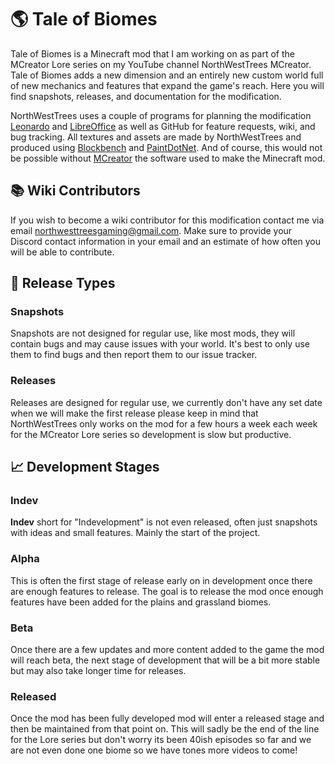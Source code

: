 # 🌎 Tale of Biomes
Tale of Biomes is a Minecraft mod that I am working on as part of the MCreator Lore series on my YouTube channel NorthWestTrees MCreator. Tale of Biomes adds a new dimension and an entirely new custom world full of new mechanics and features that expand the game's reach. Here you will find snapshots, releases, and documentation for the modification.

NorthWestTrees uses a couple of programs for planning the modification [Leonardo](https://www.getleonardo.com/) and [LibreOffice](https://www.libreoffice.org/) as well as GitHub for feature requests, wiki, and bug tracking. All textures and assets are made by NorthWestTrees and produced using [Blockbench](https://www.blockbench.net/) and [PaintDotNet](https://getpaint.net/). And of course, this would not be possible without [MCreator](https://mcreator.net/) the software used to make the Minecraft mod.

## 📚 Wiki Contributors
If you wish to become a wiki contributor for this modification contact me via email [northwesttreesgaming@gmail.com](). Make sure to provide your Discord contact information in your email and an estimate of how often you will be able to contribute.

## 🧪 Release Types
### Snapshots
Snapshots are not designed for regular use, like most mods, they will contain bugs and may cause issues with your world. It's best to only use them to find bugs and then report them to our issue tracker.

### Releases
Releases are designed for regular use, we currently don't have any set date when we will make the first release please keep in mind that NorthWestTrees only works on the mod for a few hours a week each week for the MCreator Lore series so development is slow but productive.

## 📈 Development Stages
### Indev
**Indev** short for "Indevelopment" is not even released, often just snapshots with ideas and small features. Mainly the start of the project.

### Alpha
This is often the first stage of release early on in development once there are enough features to release.
The goal is to release the mod once enough features have been added for the plains and grassland biomes.

### Beta
Once there are a few updates and more content added to the game the mod will reach beta, the next stage of development that will be a bit more stable but may also take longer time for releases.

### Released
Once the mod has been fully developed mod will enter a released stage and then be maintained from that point on. This will sadly be the end of the line for the Lore series but don't worry its been 40ish episodes so far and we are not even done one biome so we have tones more videos to come!
